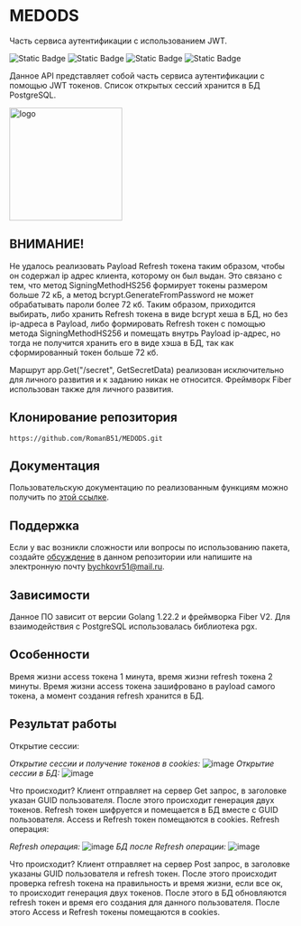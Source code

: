 # MEDODS
Часть сервиса аутентификации с использованием JWT.
<!--Блок информации о репозитории в бейджах-->
![Static Badge](https://img.shields.io/badge/RomanB51-REST_API-7CFC00)
![Static Badge](https://img.shields.io/badge/Go-1.22.2-blue)
![Static Badge](https://img.shields.io/badge/Fiber-V2-red)
![Static Badge](https://img.shields.io/badge/PostgreSQL-16.6-CD853F)
<!-- описание репозитория -->
 Данное API представляет собой часть сервиса аутентификации с помощью JWT токенов. Список открытых сессий хранится в БД PostgreSQL. 

<img src="https://github.com/RomanB51/Image_for_readme/blob/main/Image_for_MEDODS/74aa73433fa4ff3cb89cab06b90fee29.jpg" alt="logo" width="200"/>

<!--Внимание-->
## ВНИМАНИЕ!
Не удалось реализовать Payload Refresh токена таким образом, чтобы он содержал ip адрес клиента, которому он был выдан. Это связано с тем, что метод SigningMethodHS256 формирует токены размером больше 72 кБ, а метод bcrypt.GenerateFromPassword не может обрабатывать пароли более 72 кб. Таким образом, приходится выбирать, либо хранить Refresh токена в виде bcrypt хеша в БД, но без ip-адреса в Payload, либо формировать Refresh токен с помощью метода SigningMethodHS256 и помещать внутрь Payload ip-адрес, но тогда не получится хранить его в виде хэша в БД, так как сформированный токен больше 72 кб.

Маршрут app.Get("/secret", GetSecretData) реализован исключительно для личного развития и к заданию никак не относится.
Фреймворк Fiber использован также для личного развития.

<!--Установка-->
## Клонирование репозитория

```https://github.com/RomanB51/MEDODS.git```

<!--Пользовательская документация-->
## Документация
Пользовательскую документацию по реализованным функциям можно получить по [этой ссылке](./docs/ru/readme.md).

<!--Поддержка-->
## Поддержка
Если у вас возникли сложности или вопросы по использованию пакета, создайте 
[обсуждение](https://github.com/RomanB51/Project/issues/new) в данном репозитории или напишите на электронную почту <bychkovr51@mail.ru>.

<!--Зависимости-->
## Зависимости
Данное ПО зависит от версии Golang 1.22.2 и фреймворка Fiber V2. Для взаимодействия с PostgreSQL использовалась библиотека pgx.

<!--Особеннсоти-->
## Особенности
Время жизни access токена 1 минута, время жизни refresh токена 2 минуты. Время жизни access токена зашифровано в payload самого токена, а момент создания refresh хранится в БД.

<!--Результат работы-->
## Результат работы
Открытие сессии:

*Открытие сессии и получение токенов в cookies:*
![image](https://github.com/RomanB51/Image_for_readme/blob/main/Image_for_MEDODS/Постман%20авторизация.png)
*Открытие сессии в БД:*
![image](https://github.com/RomanB51/Image_for_readme/blob/main/Image_for_MEDODS/Постгрес%20авторизация.png)

Что происходит?
Клиент отправляет на сервер Get запрос, в заголовке указан GUID пользователя. После этого происходит генерация двух токенов. Refresh токен шифруется и помещается в БД вместе с GUID пользователя. Access и Refresh токен помещаются в cookies.
Refresh операция:

*Refresh операция:*
![image](https://github.com/RomanB51/Image_for_readme/blob/main/Image_for_MEDODS/Постман%20рефреш%20операция.png)
*БД после Refresh операции:*
![image](https://github.com/RomanB51/Image_for_readme/blob/main/Image_for_MEDODS/Постгрес%20рефреш%20операция.png)

Что происходит?
Клиент отправляет на сервер Post запрос, в заголовке указаны GUID пользователя и refresh токен. После этого происходит проверка refresh токена на правильность и время жизни, если все ок, то происходит генерация двух токенов. После этого в БД обновляются refresh токен и время его создания для данного пользователя. После этого Access и Refresh токены помещаются в cookies.

